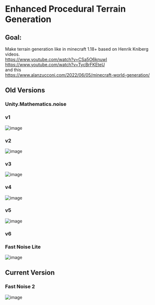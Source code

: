 # Enhanced Procedural Terrain Generation
 
## Goal:
Make terrain generation like in minecraft 1.18+ based on Henrik Kniberg videos.<br>
https://www.youtube.com/watch?v=CSa5O6knuwI<br>
https://www.youtube.com/watch?v=TycBrFKEteU<br>
and this<br>
https://www.alanzucconi.com/2022/06/05/minecraft-world-generation/

## Old Versions
### Unity.Mathematics.noise
### v1
![image](https://github.com/AndrzejKebab/Enhanced-Procedural-Terrain-Generation/assets/73285275/019b6ee5-c732-47cc-a6db-f59ba41424e5)
### v2
![image](https://github.com/AndrzejKebab/Enhanced-Procedural-Terrain-Generation/assets/73285275/8eca43ac-2871-423b-ad54-c6c11450892e)
### v3
![image](https://github.com/AndrzejKebab/Enhanced-Procedural-Terrain-Generation/assets/73285275/b889e16f-324d-4770-90c0-8c77539e5f5f)
### v4
![image](https://github.com/AndrzejKebab/Enhanced-Procedural-Terrain-Generation/assets/73285275/6a980e9d-2b54-4dc6-9167-3ee758afb9ea)
### v5
![image](https://github.com/AndrzejKebab/Enhanced-Procedural-Terrain-Generation/assets/73285275/1e837c0f-83c9-4c83-9a3e-63cc8d48d9c5)
### v6
### Fast Noise Lite
![image](https://github.com/AndrzejKebab/Enhanced-Procedural-Terrain-Generation/assets/73285275/0f1eba86-8eea-411f-8b81-4f80dcefc864)

## Current Version 
### Fast Noise 2
![image](https://github.com/AndrzejKebab/Enhanced-Procedural-Terrain-Generation/assets/73285275/88fb651c-41be-408b-9546-1b831b3ef9c0)
